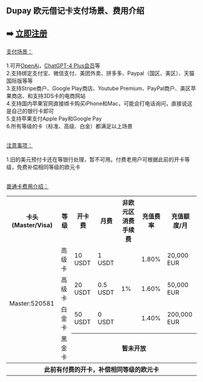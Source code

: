 ## Dupay 欧元借记卡支付场景、费用介绍

## ➡️ <a href="https://dupay.one/web-app/register-h5?invitCode=184747&lang=zh-cn" title="Dupay 立即注册" target="_blank">立即注册</a>

[支付场景：](https://dupay.one/web-app/register-h5?invitCode=184747&lang=zh-cn)<br/><br/>
1.可开[OpenAi](https://openai.com/)，[ChatGPT-4 Plus会员](https://chat.openai.com/)等<br/>
2.支持绑定支付宝、微信支付、美团外卖、拼多多、Paypal（国区、美区）、天猫国际版等等<br/>
3.支持Stripe商户、Google Play商店、Youtube Premium、PayPal商户、美区苹果商店、和支持3DS卡的电商网站<br/>
4.支持国内苹果官网直接绑卡购买iPhone和Mac，可能会打电话询问，直接说这是自己的银行卡即可<br/>
5.支持苹果支付Apple Pay和Google Pay<br/>
6.所有等级的卡（标准、高级、白金）都满足以上场景<br/>
<br/>

[注意事项：](https://dupay.one/web-app/register-h5?invitCode=184747&lang=zh-cn)<br/><br/>
1.旧的美元预付卡还在等银行处理，暂不可用。付费老用户可根据此前的开卡等级，免费补偿相同等级的欧元卡<br/>
<br/>

[普通卡费用介绍：](https://dupay.one/web-app/register-h5?invitCode=184747&lang=zh-cn)<br/>

<table>  
<tr>  
  <th>卡头(Master/Visa)</th> 
  <th>等级</th>  
  <th>开卡费</th>  
  <th>月费</th>
  <th>非欧元区消费手续费</th>
  <th>充值费率</th>
  <th>充值额度/月</th>
</tr>
<tr>  
  <td rowspan="4">Master:520581</td>  
  <td>高级卡</td> 
  <td>10 USDT</td>  
  <td>1 USDT</td>  
  <td rowspan="3">1%</td>  
  <td>1.80%</td>   
  <td>20,000 EUR</td>
</tr>
<tr>  
  <td>高级卡</td> 
  <td>20 USDT</td>  
  <td>0.5 USDT</td>  
  <td>1.60%</td>   
  <td>50,000 EUR</td> 
</tr>
<tr>  
  <td>白金卡</td> 
  <td>50 USDT</td>  
  <td>0 USDT</td>  
  <td>1.40%</td>   
  <td>200,000 EUR</td>  
</tr>
<tr>  
  <td>黑金卡</td>
  <th colspan="5">暂未开放</th>  
</tr>
<tr>  
  <th colspan="8">此前有付费的开卡，补偿相同等级的欧元卡</th> 
</tr>  
</table>
